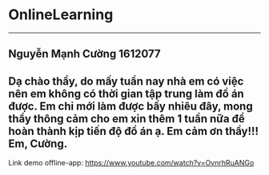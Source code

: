 # OnlineLearning
---------------------------------------------------------------------------------------------------------------   
Nguyễn Mạnh Cường 1612077 
---------------------------------------------------------------------------------------------------------------   
Dạ chào thầy, do mấy tuần nay nhà em có việc nên em không có thời gian tập trung làm đồ án được.
Em chỉ mới làm được bấy nhiêu đây, mong thầy thông cảm cho em xin thêm 1 tuần nữa để hoàn thành kịp tiến độ đồ án ạ. 
Em cảm ơn thầy!!! Em, Cường.
---------------------------------------------------------------------------------------------------------------
Link demo offline-app: https://www.youtube.com/watch?v=OvnrhRuANGo
